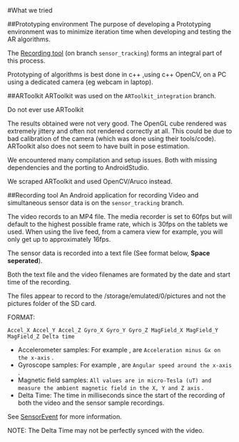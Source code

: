 #What we tried

##Prototyping environment
The purpose of developing a Prototyping environment was to minimize iteration time when developing and testing
the AR algorithms.

The [Recording tool](#RecordingT) (on branch `sensor_tracking`) forms an integral part of this process.

Prototyping of algorithms is best done in c++ ,using c++ OpenCV, on a PC using a dedicated camera (eg webcam in laptop).

##ARToolkit
ARToolkit was used on the `ARToolkit_integration` branch.

Do not ever use ARToolkit

The results obtained were not very good. The OpenGL cube rendered was extremely jittery and often not rendered correctly at all.
This could be due to bad calibration of the camera (which was done using their tools/code).
ARToolkit also does not seem to have built in pose estimation.

We encountered many compilation and setup issues. Both with missing dependencies and the porting to AndroidStudio.

We scraped ARToolkit and used OpenCV/Aruco instead.


##<a name=RecordingT>Recording tool</a>
An Android application for recording Video and simultaneous sensor data is on the `sensor_tracking` branch.

The video records to an MP4 file. The media recorder is set to 60fps but will default to the highest possible frame rate, which is 30fps on the tablets we used.
When using the live feed, from a camera view for example, you will only get up to approximately 16fps.

The sensor data is recorded into a text file (See format below, **Space seperated**).

Both the text file and the video filenames are formated by the date and start time of the recording.

The files appear to record to the /storage/emulated/0/pictures and not the pictures folder of the SD card.

FORMAT:

```Accel_X Accel_Y Accel_Z Gyro_X Gyro_Y Gyro_Z MagField_X MagField_Y MagField_Z Delta time ```

* Accelerometer samples: For example <Accel X>, are `Acceleration minus Gx on the x-axis` .
* Gyroscope samples: For example <Gyro X>, are `Angular speed around the x-axis` .
* Magnetic field samples: `All values are in micro-Tesla (uT) and measure the ambient magnetic field in the X, Y and Z axis` .
* Delta Time: The time in milliseconds since the start of the recording of both the video and the sensor sample recordings.

See [SensorEvent](http://developer.android.com/reference/android/hardware/SensorEvent.html "SensorEvent API page on developer.android") for more information.

NOTE: The Delta Time may not be perfectly synced with the video.
